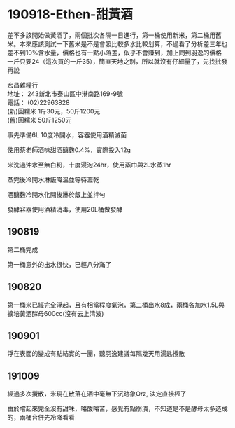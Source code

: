 # 190918-Ethen-甜黃酒

差不多該開始做黃酒了，兩個批次各隔一日進行，第一桶使用新米，第二桶用舊米。本來應該測試一下舊米是不是會吸比較多水比較划算，不過看了分析差三年也差不到10%含水量，價格也有一點小落差，似乎不會賺到，加上問到羽逸的價格一斤只要24（這次買的一斤35），簡直天地之別，所以就沒有仔細量了，先找批發再說

宏昌雜糧行   
地址： 243新北市泰山區中港南路169-9號   
電話： (02)22963828   
(新)圓糯米 1斤30元，50斤1200元   
(舊)圓糯米 50斤1250元   

事先準備6L 10度冷開水，容器使用酒精滅菌

使用蔡老師酒味甜酒釀麴0.4%，實際投入12g

米洗過沖水至無白粉，十度浸泡24hr，使用蒸巾與2L水蒸1hr

蒸完後冷開水淋飯降溫並等待瀝乾

酒釀麴冷開水化開後淋於飯上並拌勻

發酵容器使用酒精消毒，使用20L桶做發酵

## 190819 

第二桶完成

第一桶意外的出水很快，已經八分滿了

## 190820

第一桶米已經完全浮起，且有相當程度氣泡，第二桶出水8成，兩桶各加水1.5L與擴培黃酒酵母600cc(沒有去上清液)

## 190901

浮在表面的變成有點結實的一團，聽羽逸建議每隔幾天用湯匙攪散

## 191009

經過多次攪散，米現在散落在酒中毫無下沉跡象Orz, 決定直接榨了

由於嚐起來完全沒有甜味，略酸略苦，感覺有點崩潰，不知道是不是酵母太多造成的，兩桶合併先冷降看看